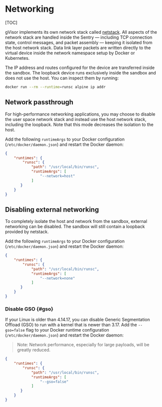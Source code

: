 # Networking

[TOC]

gVisor implements its own network stack called [netstack][netstack]. All aspects
of the network stack are handled inside the Sentry — including TCP connection
state, control messages, and packet assembly — keeping it isolated from the host
network stack. Data link layer packets are written directly to the virtual
device inside the network namespace setup by Docker or Kubernetes.

The IP address and routes configured for the device are transferred inside the
sandbox. The loopback device runs exclusively inside the sandbox and does not
use the host. You can inspect them by running:

```bash
docker run --rm --runtime=runsc alpine ip addr
```

## Network passthrough

For high-performance networking applications, you may choose to disable the user
space network stack and instead use the host network stack, including the loopback.
Note that this mode decreases the isolation to the host.

Add the following `runtimeArgs` to your Docker configuration
(`/etc/docker/daemon.json`) and restart the Docker daemon:

```json
{
    "runtimes": {
        "runsc": {
            "path": "/usr/local/bin/runsc",
            "runtimeArgs": [
                "--network=host"
            ]
       }
    }
}
```

## Disabling external networking

To completely isolate the host and network from the sandbox, external
networking can be disabled. The sandbox will still contain a loopback provided
by netstack.

Add the following `runtimeArgs` to your Docker configuration
(`/etc/docker/daemon.json`) and restart the Docker daemon:

```json
{
    "runtimes": {
        "runsc": {
            "path": "/usr/local/bin/runsc",
            "runtimeArgs": [
                "--network=none"
            ]
       }
    }
}
```

### Disable GSO {#gso}

If your Linux is older than 4.14.17, you can disable Generic Segmentation
Offload (GSO) to run with a kernel that is newer than 3.17. Add the
`--gso=false` flag to your Docker runtime configuration
(`/etc/docker/daemon.json`) and restart the Docker daemon:

> Note: Network performance, especially for large payloads, will be greatly reduced.

```json
{
    "runtimes": {
        "runsc": {
            "path": "/usr/local/bin/runsc",
            "runtimeArgs": [
                "--gso=false"
            ]
       }
    }
}
```

[netstack]: https://github.com/google/netstack
